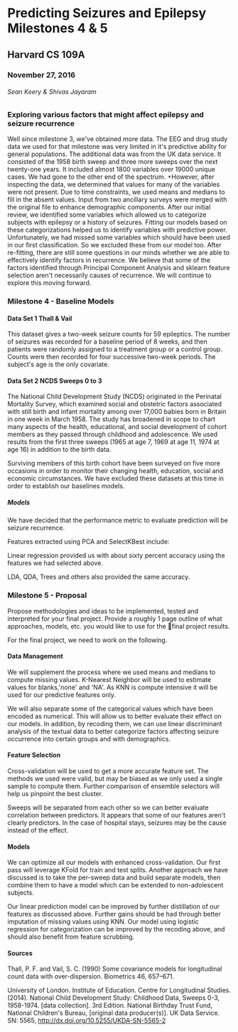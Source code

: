 # Predicting Seizures and Epilepsy Milestones 4 & 5

## Harvard CS 109A

### November 27, 2016

###### Sean Keery & Shivas Jayaram


### Exploring various factors that might affect epilepsy and seizure recurrence

Well since milestone 3, we've obtained more data.  The  EEG and drug study data we used for that milestone was very limited in it's predictive ability for general populations.  The additional data was from the UK data service.  It consisted of the 1958 birth sweep and three more sweeps over the next twenty-one years.  It included almost 1800 variables over 19000 unique cases.  We had gone to the other end of the spectrum.
+However, after inspecting the data, we determined that values for many of the variables were not present.  Due to time constraints, we used means and medians to fill in the absent values.  Input from two ancillary surveys were merged with the original file to enhance demographic components.
After our initial review, we identified some variables which allowed us to categorize subjects with epilepsy or a history of seizures.  Fitting our models based on these categorizations helped us to identify variables with predictive power.  Unfortunately, we had missed some variables which should have been used in our first classification.  So we excluded these from our model too.  After re-fitting, there are still some questions in our minds whether we are able to effectively identify factors in recurrence.  We believe that some of the factors identified through Principal Component Analysis and sklearn feature selection aren't necessarily causes of recurrence.  We will continue to explore this moving forward.

### Milestone 4 - Baseline Models

#### Data Set 1 Thall & Vail

This dataset gives a two-week seizure counts for 59 epileptics. The number of seizures was recorded for a baseline period of 8 weeks, and then patients were randomly assigned to a treatment group or a control group. Counts were then recorded for four successive two-week periods. The subject's age is the only covariate.

#### Data Set 2 NCDS Sweeps 0 to 3

The National Child Development Study (NCDS) originated in the Perinatal Mortality Survey, which examined social and obstetric factors associated with still birth and infant mortality among over 17,000 babies born in Britain in one week in March 1958.  The study has broadened in scope to chart many aspects of the health, educational, and social development of cohort members as they passed through childhood and adolescence. We used results from the first three sweeps (1965 at age 7, 1969 at age 11, 1974 at age 16) in addition to the birth data.

Surviving members of this birth cohort have been surveyed on five more occasions in order to monitor their changing health, education, social and economic circumstances.  We have excluded these datasets at this time in order to establish our baselines models.

##### Models

We have decided that the performance metric to evaluate prediction will be seizure recurrence.

Features extracted using PCA and SelectKBest include:

Linear regression provided us with about sixty percent accuracy using the features we had selected above.

LDA, QDA, Trees and others also provided the same accuracy.

### Milestone 5 - Proposal

Propose methodologies and ideas to be implemented, tested and interpreted for your final project.  Provide a roughly 1 page
outline of what approaches, models, etc. you would like to use for the final project results.

For the final project, we need to work on the following.

#### Data Management

We will supplement the process where we used means and medians to compute missing values.  K-Nearest Neighbor will be used to estimate values for blanks,'none' and 'NA'.  As KNN is compute intensive it will be used for our predictive features only.

We will also separate some of the categorical values which have been encoded as numerical.  This will allow us to better evaluate their effect on our models.  In addition, by recoding them, we can use linear discriminant analysis of the textual data to better categorize factors affecting seizure occurrence into certain groups and with demographics.

#### Feature Selection

Cross-validation will be used to get a more accurate feature set.  The methods we used were valid, but may be biased as we only used a single sample to compute them. Further comparison of ensemble selectors will help us pinpoint the best cluster.

Sweeps will be separated from each other so we can better evaluate correlation between predictors.  It appears that some of our features aren't clearly predictors.  In the case of hospital stays, seizures may be the cause instead of the effect.

#### Models

We can optimize all our models with enhanced cross-validation. Our first pass will leverage KFold for train and test splits.  Another approach we have discussed is to take the per-sweep data and build separate models, then combine them to have a model which can be extended to non-adolescent subjects.

Our linear prediction model can be improved by further distillation of our features as discussed above.  Further gains should be had through better imputation of missing values using KNN.  Our model using logistic regression for categorization can be improved by the recoding above, and should also benefit from feature scrubbing.

#### Sources

Thall, P. F. and Vail, S. C. (1990) Some covariance models for longitudinal count data with over-dispersion. Biometrics 46, 657–671.

University of London. Institute of Education. Centre for Longitudinal Studies. (2014). National Child Development Study: Childhood Data, Sweeps 0-3, 1958-1974. [data collection]. 3rd Edition. National Birthday Trust Fund, National Children's Bureau, [original data producer(s)]. UK Data Service. SN: 5565, http://dx.doi.org/10.5255/UKDA-SN-5565-2
